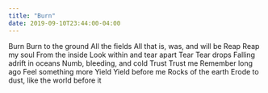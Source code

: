 ```yaml
---
title: "Burn"
date: 2019-09-10T23:44:00-04:00
---
```


Burn
Burn to the ground
All the fields
All that is, was, and will be
Reap
Reap my soul
From the inside
Look within and tear apart
Tear
Tear drops
Falling adrift in oceans
Numb, bleeding, and cold
Trust
Trust me
Remember long ago
Feel something more
Yield
Yield before me
Rocks of the earth
Erode to dust, like the world before it
